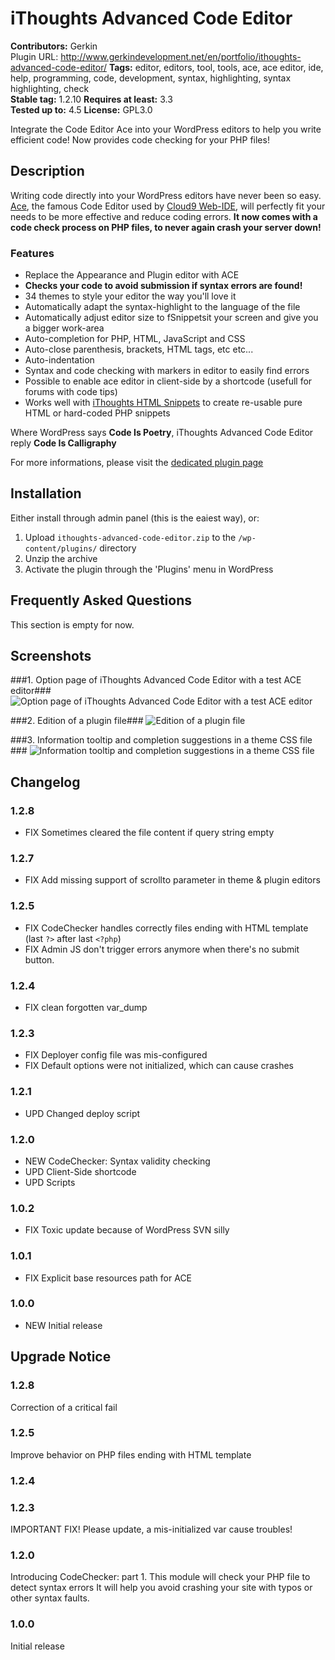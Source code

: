 # iThoughts Advanced Code Editor #
**Contributors:** Gerkin  
Plugin URL: http://www.gerkindevelopment.net/en/portfolio/ithoughts-advanced-code-editor/
**Tags:** editor, editors, tool, tools, ace, ace editor, ide, help, programming, code, development, syntax, highlighting, syntax highlighting, check  
**Stable tag:** 1.2.10 
**Requires at least:** 3.3  
**Tested up to:** 4.5
**License:** GPL3.0

Integrate the Code Editor Ace into your WordPress editors to help you write efficient code! Now provides code checking for your PHP files!

## Description ##

Writing code directly into your WordPress editors have never been so easy. [Ace](https://ace.c9.io/#nav=about), the famous Code Editor used by [Cloud9 Web-IDE](https://c9.io/), will perfectly fit your needs to be more effective and reduce coding errors. **It now comes with a code check process on PHP files, to never again crash your server down!**

### Features ###
* Replace the Appearance and Plugin editor with ACE
* **Checks your code to avoid submission if syntax errors are found!**
* 34 themes to style your editor the way you'll love it
* Automatically adapt the syntax-highlight to the language of the file
* Automatically adjust editor size to fSnippetsit your screen and give you a bigger work-area
* Auto-completion for PHP, HTML, JavaScript and CSS
* Auto-close parenthesis, brackets, HTML tags, etc etc...
* Auto-indentation
* Syntax and code checking with markers in editor to easily find errors
* Possible to enable ace editor in client-side by a shortcode (usefull for forums with code tips)
* Works well with [iThoughts HTML Snippets](https://www.gerkindevelopment.net/en/portfolio/ithoughts-html-snippets/) to create re-usable pure HTML or hard-coded PHP snippets

Where WordPress says **Code Is Poetry**, iThoughts Advanced Code Editor reply **Code Is Calligraphy**

For more informations, please visit the [dedicated plugin page](http://www.gerkindevelopment.net/en/portfolio/ithoughts-advanced-code-editor/)

## Installation ##

Either install through admin panel (this is the eaiest way), or:

1. Upload `ithoughts-advanced-code-editor.zip` to the `/wp-content/plugins/` directory
2. Unzip the archive
3. Activate the plugin through the 'Plugins' menu in WordPress

## Frequently Asked Questions ##

This section is empty for now.

## Screenshots ##

###1. Option page of iThoughts Advanced Code Editor with a test ACE editor###
![Option page of iThoughts Advanced Code Editor with a test ACE editor](https://s.w.org/plugins/ithoughts-advanced-code-editor/screenshot-1.png)

###2. Edition of a plugin file###
![Edition of a plugin file](https://s.w.org/plugins/ithoughts-advanced-code-editor/screenshot-2.png)

###3. Information tooltip and completion suggestions in a theme CSS file ###
![Information tooltip and completion suggestions in a theme CSS file ](https://s.w.org/plugins/ithoughts-advanced-code-editor/screenshot-3.png)


## Changelog ##

### 1.2.8 ###
* FIX Sometimes cleared the file content if query string empty

### 1.2.7 ###
* FIX Add missing support of scrollto parameter in theme & plugin editors

### 1.2.5 ###
* FIX CodeChecker handles correctly files ending with HTML template (last `?>` after last `<?php`)
* FIX Admin JS don't trigger errors anymore when there's no submit button.

### 1.2.4 ###
* FIX clean forgotten var_dump

### 1.2.3 ###
* FIX Deployer config file was mis-configured
* FIX Default options were not initialized, which can cause crashes

### 1.2.1 ###
* UPD Changed deploy script

### 1.2.0 ###
* NEW CodeChecker: Syntax validity checking
* UPD Client-Side shortcode
* UPD Scripts

### 1.0.2 ###
* FIX Toxic update because of WordPress SVN silly

### 1.0.1 ###
* FIX Explicit base resources path for ACE

### 1.0.0 ###
* NEW Initial release


## Upgrade Notice ##

### 1.2.8 ###
Correction of a critical fail

### 1.2.5 ###
Improve behavior on PHP files ending with HTML template

### 1.2.4 ###


### 1.2.3 ###
IMPORTANT FIX! Please update, a mis-initialized var cause troubles!

### 1.2.0 ###
Introducing CodeChecker: part 1. This module will check your PHP file to detect syntax errors
It will help you avoid crashing your site with typos or other syntax faults.

### 1.0.0 ###
Initial release


